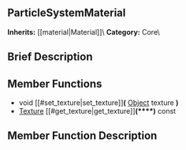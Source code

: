 ##  ParticleSystemMaterial  
**Inherits:** [[material|Material]]\\
**Category:** Core\\
##  Brief Description  

##  Member Functions 
  * void [[#set_texture|set_texture]]**(** [Object](class_object) texture **)**
  * [Texture](class_texture) [[#get_texture|get_texture]]**(****)** const
##  Member Function Description  

